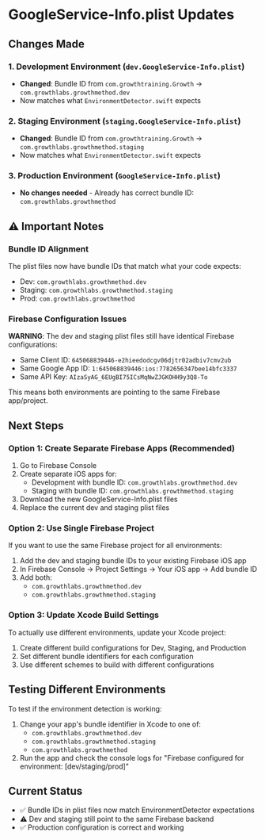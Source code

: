# GoogleService-Info.plist Updates

## Changes Made

### 1. **Development Environment** (`dev.GoogleService-Info.plist`)
- **Changed**: Bundle ID from `com.growthtraining.Growth` → `com.growthlabs.growthmethod.dev`
- Now matches what `EnvironmentDetector.swift` expects

### 2. **Staging Environment** (`staging.GoogleService-Info.plist`)
- **Changed**: Bundle ID from `com.growthtraining.Growth` → `com.growthlabs.growthmethod.staging`
- Now matches what `EnvironmentDetector.swift` expects

### 3. **Production Environment** (`GoogleService-Info.plist`)
- **No changes needed** - Already has correct bundle ID: `com.growthlabs.growthmethod`

## ⚠️ Important Notes

### Bundle ID Alignment
The plist files now have bundle IDs that match what your code expects:
- Dev: `com.growthlabs.growthmethod.dev`
- Staging: `com.growthlabs.growthmethod.staging`
- Prod: `com.growthlabs.growthmethod`

### Firebase Configuration Issues
**WARNING**: The dev and staging plist files still have identical Firebase configurations:
- Same Client ID: `645068839446-e2hieedodcgv06djtr02adbiv7cmv2ub`
- Same Google App ID: `1:645068839446:ios:7782656347bee14bfc3337`
- Same API Key: `AIzaSyAG_6EUgBI75ICsMqNwZJGKOHH9y3Q8-To`

This means both environments are pointing to the same Firebase app/project.

## Next Steps

### Option 1: Create Separate Firebase Apps (Recommended)
1. Go to Firebase Console
2. Create separate iOS apps for:
   - Development with bundle ID: `com.growthlabs.growthmethod.dev`
   - Staging with bundle ID: `com.growthlabs.growthmethod.staging`
3. Download the new GoogleService-Info.plist files
4. Replace the current dev and staging plist files

### Option 2: Use Single Firebase Project
If you want to use the same Firebase project for all environments:
1. Add the dev and staging bundle IDs to your existing Firebase iOS app
2. In Firebase Console → Project Settings → Your iOS app → Add bundle ID
3. Add both:
   - `com.growthlabs.growthmethod.dev`
   - `com.growthlabs.growthmethod.staging`

### Option 3: Update Xcode Build Settings
To actually use different environments, update your Xcode project:
1. Create different build configurations for Dev, Staging, and Production
2. Set different bundle identifiers for each configuration
3. Use different schemes to build with different configurations

## Testing Different Environments

To test if the environment detection is working:
1. Change your app's bundle identifier in Xcode to one of:
   - `com.growthlabs.growthmethod.dev`
   - `com.growthlabs.growthmethod.staging`
   - `com.growthlabs.growthmethod`
2. Run the app and check the console logs for "Firebase configured for environment: [dev/staging/prod]"

## Current Status
- ✅ Bundle IDs in plist files now match EnvironmentDetector expectations
- ⚠️ Dev and staging still point to the same Firebase backend
- ✅ Production configuration is correct and working